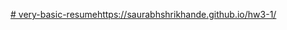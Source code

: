 [# very-basic-resume](https://saurabhshrikhande.github.io/hw3-1/)https://saurabhshrikhande.github.io/hw3-1/
